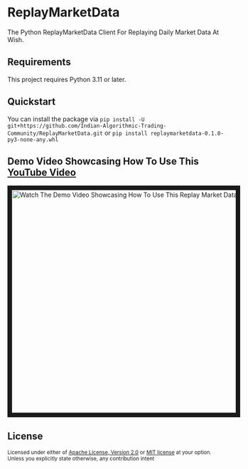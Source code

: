 # ReplayMarketData
The Python ReplayMarketData Client For Replaying Daily Market Data At Wish.

## Requirements
This project requires Python 3.11 or later.

## Quickstart
You can install the package via `pip install -U git+https://github.com/Indian-Algorithmic-Trading-Community/ReplayMarketData.git` or `pip install replaymarketdata-0.1.0-py3-none-any.whl`

## Demo Video Showcasing How To Use This [YouTube Video](https://www.youtube.com/watch?v=pkOVS5Vb2fo)
<a href="http://www.youtube.com/watch?feature=player_embedded&v=pkOVS5Vb2fo" target="_blank">
 <img src="https://github.com/Indian-Algorithmic-Trading-Community/ReplayMarketData/assets/96371033/7f29215e-1877-43ab-a56d-1d76f9d5d48d" alt="Watch The Demo Video Showcasing How To Use This Replay Market Data" width="1000" height="500" border="10" />
</a>


## License
<sup>
Licensed under either of <a href="LICENSE-APACHE">Apache License, Version
2.0</a> or <a href="LICENSE-MIT">MIT license</a> at your option.
</sup>

<br>

<sub>
Unless you explicitly state otherwise, any contribution intent
